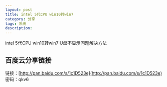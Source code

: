 ```yaml
---
layout: post
title: intel 5代CPU win10转win7
category: 分享
tags: 系统
description: 
---
```


intel 5代CPU win10转win7 U盘不显示问题解决方法

## 百度云分享链接

链接：[http://pan.baidu.com/s/1c1D523e](http://pan.baidu.com/s/1c1D523e) 密码：qkv6
 

	

